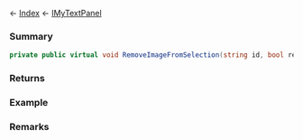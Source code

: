 ← [Index](Api-Index) ← [IMyTextPanel](Sandbox.ModAPI.Ingame.IMyTextPanel)

### Summary

```csharp
private public virtual void RemoveImageFromSelection(string id, bool removeDuplicates)
```

### Returns

### Example

### Remarks

